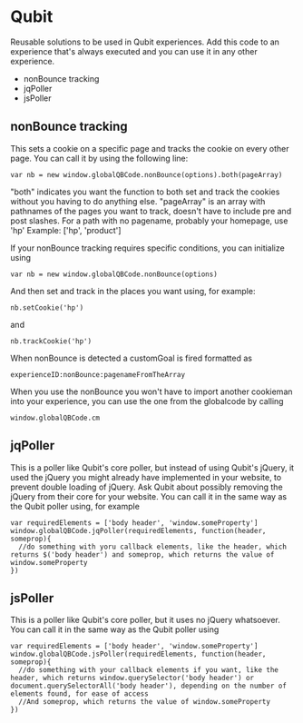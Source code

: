 # Qubit

Reusable solutions to be used in Qubit experiences. Add this code to an experience that's always executed and you can use it in any other experience.

- nonBounce tracking
- jqPoller
- jsPoller


## nonBounce tracking
This sets a cookie on a specific page and tracks the cookie on every other page.
You can call it by using the following line:
```
var nb = new window.globalQBCode.nonBounce(options).both(pageArray)
```
"both" indicates you want the function to both set and track the cookies without you having to do anything else.
"pageArray" is an array with pathnames of the pages you want to track, doesn't have to include pre and post slashes. For a path with no pagename, probably your homepage, use 'hp'
Example: ['hp', 'product']

If your nonBounce tracking requires specific conditions, you can initialize using
```
var nb = new window.globalQBCode.nonBounce(options)
```
And then set and track in the places you want using, for example:
```
nb.setCookie('hp')
```
and
```
nb.trackCookie('hp')
```

When nonBounce is detected a customGoal is fired formatted as
```
experienceID:nonBounce:pagenameFromTheArray
```

When you use the nonBounce you won't have to import another cookieman into your experience, you can use the one from the globalcode by calling
```
window.globalQBCode.cm
```


## jqPoller
This is a poller like Qubit's core poller, but instead of using Qubit's jQuery, it used the jQuery you might already have implemented in your website, to prevent double loading of jQuery. Ask Qubit about possibly removing the jQuery from their core for your website.
You can call it in the same way as the Qubit poller using, for example
```
var requiredElements = ['body header', 'window.someProperty']
window.globalQBCode.jqPoller(requiredElements, function(header, someprop){
  //do something with yoru callback elements, like the header, which returns $('body header') and someprop, which returns the value of window.someProperty
})
```

## jsPoller
This is a poller like Qubit's core poller, but it uses no jQuery whatsoever.
You can call it in the same way as the Qubit poller using
```
var requiredElements = ['body header', 'window.someProperty']
window.globalQBCode.jsPoller(requiredElements, function(header, someprop){
  //do something with your callback elements if you want, like the header, which returns window.querySelector('body header') or document.querySelectorAll('body header'), depending on the number of elements found, for ease of access
  //And someprop, which returns the value of window.someProperty
})
```

